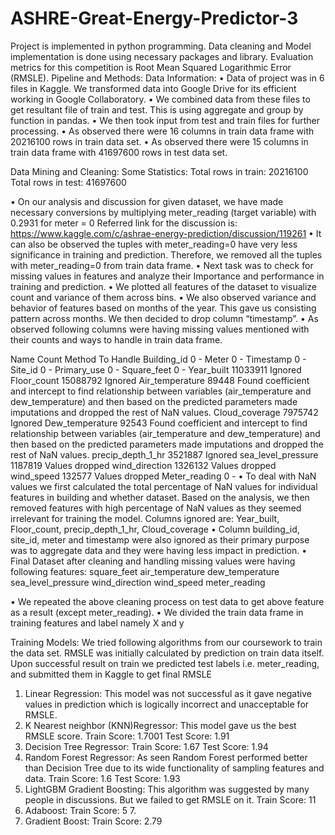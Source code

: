 # ASHRE-Great-Energy-Predictor-3
Project is implemented in python programming. Data cleaning and Model implementation is done using necessary packages and library. Evaluation metrics for this competition is Root Mean Squared Logarithmic Error (RMSLE).
Pipeline and Methods:
Data Information:
• Data of project was in 6 files in Kaggle. We transformed data into Google Drive for its efficient working in Google Collaboratory.
• We combined data from these files to get resultant file of train and test. This is using aggregate and group by function in pandas.
• We then took input from test and train files for further processing.
• As observed there were 16 columns in train data frame with 20216100 rows in train data set.
• As observed there were 15 columns in train data frame with 41697600 rows in test data set.


Data Mining and Cleaning:
Some Statistics:
Total rows in train: 20216100
Total rows in test: 41697600


• On our analysis and discussion for given dataset, we have made necessary conversions by multiplying meter_reading (target variable) with 0.2931 for meter = 0
Referred link for the discussion is:
https://www.kaggle.com/c/ashrae-energy-prediction/discussion/119261
• It can also be observed the tuples with meter_reading=0 have very less
significance in training and prediction. Therefore, we removed all the tuples
with meter_reading=0 from train data frame.
• Next task was to check for missing values in features and analyze their
Importance and performance in training and prediction.
• We plotted all features of the dataset to visualize count and variance of them
across bins.
• We also observed variance and behavior of features based on months of the
year. This gave us consisting pattern across months. We then decided to drop
column “timestamp”.
• As observed following columns were having missing values mentioned with their counts and ways to handle in train data frame.



Name	Count	Method To Handle
Building_id	0	-
Meter	0	-
Timestamp	0	-
Site_id	0	-
Primary_use	0	-
Square_feet	0	-
Year_built	11033911	Ignored
Floor_count	15088792	Ignored
Air_temperature	89448	Found coefficient and intercept to find relationship between variables (air_temperature and dew_temperature) and then based on the predicted parameters made imputations and dropped the rest of NaN values.
Cloud_coverage	7975742	Ignored
Dew_temperature	92543	Found coefficient and intercept to find relationship between variables (air_temperature and dew_temperature) and then based on the predicted parameters made imputations and dropped the rest of NaN values.
precip_depth_1_hr	3521887	Ignored
sea_level_pressure	1187819	Values dropped
wind_direction	1326132	Values dropped
wind_speed	132577	Values dropped
Meter_reading	0	-
•	To deal with NaN values we first calculated the total percentage of NaN values for individual features in building and whether dataset. Based on the analysis, we then removed features with high percentage of NaN values as they seemed irrelevant for training the model. Columns ignored are: Year_built, Floor_count, precip_depth_1_hr, Cloud_coverage
•	Column building_id, site_id, meter and timestamp were also ignored as their primary purpose was to aggregate data and they were having less impact in prediction.
•	Final Dataset after cleaning and handling missing values were having following features:
square_feet 
air_temperature 
dew_temperature 
sea_level_pressure
wind_direction
wind_speed
meter_reading

•	We repeated the above cleaning process on test data to get above feature as a result (except meter_reading).
•	We divided the train data frame in training features and label namely X and y



Training Models: 
We tried following algorithms from our coursework to train the data set. RMSLE was initially calculated by prediction on train data itself. Upon successful result on train we predicted test labels i.e. meter_reading, and submitted them in Kaggle to get final RMSLE

1.	Linear Regression: This model was not successful as it gave negative values in prediction which is logically incorrect and unacceptable for RMSLE.
2.	K Nearest neighbor (KNN)Regressor: This model gave us the best RMSLE score.
Train Score: 1.7001
Test Score: 1.91
3.	Decision Tree Regressor: 
Train Score: 1.67
Test Score: 1.94
4.	Random Forest Regressor: As seen Random Forest performed better than Decision Tree due to its wide functionality of sampling features and data.
Train Score: 1.6
Test Score: 1.93
5.	 LightGBM Gradient Boosting: This algorithm was suggested by many people in discussions. But we failed to get RMSLE on it. 
Train Score: 11
6.	Adaboost: 
       Train Score: 5 7.
7.	Gradient Boost: 
Train Score: 2.79	

